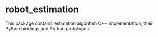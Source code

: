 # robot_estimation
This package contains estimation algorithm C++ implementation, their Python bindings and Python prototypes
